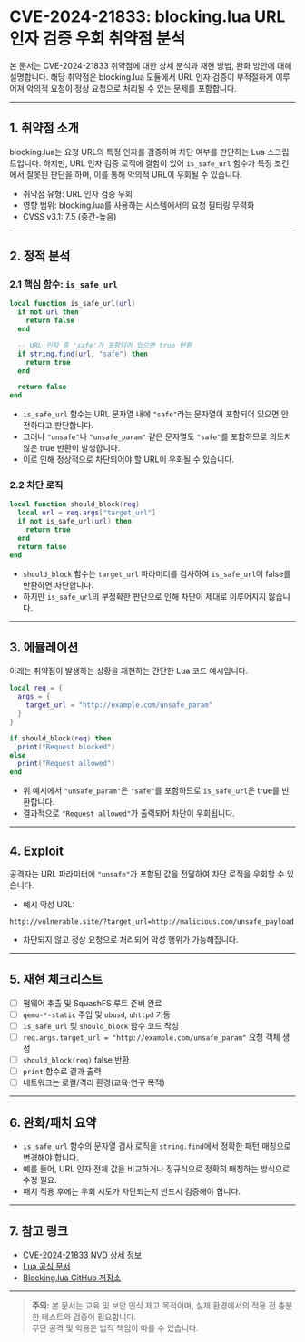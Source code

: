 # CVE-2024-21833: blocking.lua URL 인자 검증 우회 취약점 분석

본 문서는 CVE-2024-21833 취약점에 대한 상세 분석과 재현 방법, 완화 방안에 대해 설명합니다. 해당 취약점은 blocking.lua 모듈에서 URL 인자 검증이 부적절하게 이루어져 악의적 요청이 정상 요청으로 처리될 수 있는 문제를 포함합니다.

---

## 1. 취약점 소개

blocking.lua는 요청 URL의 특정 인자를 검증하여 차단 여부를 판단하는 Lua 스크립트입니다. 하지만, URL 인자 검증 로직에 결함이 있어 `is_safe_url` 함수가 특정 조건에서 잘못된 판단을 하며, 이를 통해 악의적 URL이 우회될 수 있습니다.

- 취약점 유형: URL 인자 검증 우회
- 영향 범위: blocking.lua를 사용하는 시스템에서의 요청 필터링 무력화
- CVSS v3.1: 7.5 (중간-높음)

---

## 2. 정적 분석

### 2.1 핵심 함수: `is_safe_url`

```lua
local function is_safe_url(url)
  if not url then
    return false
  end

  -- URL 인자 중 'safe'가 포함되어 있으면 true 반환
  if string.find(url, "safe") then
    return true
  end

  return false
end
```

- `is_safe_url` 함수는 URL 문자열 내에 `"safe"`라는 문자열이 포함되어 있으면 안전하다고 판단합니다.
- 그러나 `"unsafe"`나 `"unsafe_param"` 같은 문자열도 `"safe"`를 포함하므로 의도치 않은 true 반환이 발생합니다.
- 이로 인해 정상적으로 차단되어야 할 URL이 우회될 수 있습니다.

### 2.2 차단 로직

```lua
local function should_block(req)
  local url = req.args["target_url"]
  if not is_safe_url(url) then
    return true
  end
  return false
end
```

- `should_block` 함수는 `target_url` 파라미터를 검사하여 `is_safe_url`이 false를 반환하면 차단합니다.
- 하지만 `is_safe_url`의 부정확한 판단으로 인해 차단이 제대로 이루어지지 않습니다.

---

## 3. 에뮬레이션

아래는 취약점이 발생하는 상황을 재현하는 간단한 Lua 코드 예시입니다.

```lua
local req = {
  args = {
    target_url = "http://example.com/unsafe_param"
  }
}

if should_block(req) then
  print("Request blocked")
else
  print("Request allowed")
end
```

- 위 예시에서 `"unsafe_param"`은 `"safe"`를 포함하므로 `is_safe_url`은 true를 반환합니다.
- 결과적으로 `"Request allowed"`가 출력되어 차단이 우회됩니다.

---

## 4. Exploit

공격자는 URL 파라미터에 `"unsafe"`가 포함된 값을 전달하여 차단 로직을 우회할 수 있습니다.

- 예시 악성 URL:

```
http://vulnerable.site/?target_url=http://malicious.com/unsafe_payload
```

- 차단되지 않고 정상 요청으로 처리되어 악성 행위가 가능해집니다.

---


## 5. 재현 체크리스트

- [ ] 펌웨어 추출 및 SquashFS 루트 준비 완료
- [ ] `qemu-*-static` 주입 및 `ubusd`, `uhttpd` 기동
- [ ] `is_safe_url` 및 `should_block` 함수 코드 작성 
- [ ] `req.args.target_url = "http://example.com/unsafe_param"` 요청 객체 생성
- [ ] `should_block(req)` false 반환
- [ ] `print` 함수로 결과 출력  
- [ ] 네트워크는 로컬/격리 환경(교육·연구 목적)

---

## 6. 완화/패치 요약

- `is_safe_url` 함수의 문자열 검사 로직을 `string.find`에서 정확한 패턴 매칭으로 변경해야 합니다.
- 예를 들어, URL 인자 전체 값을 비교하거나 정규식으로 정확히 매칭하는 방식으로 수정 필요.
- 패치 적용 후에는 우회 시도가 차단되는지 반드시 검증해야 합니다.

---

## 7. 참고 링크

- [CVE-2024-21833 NVD 상세 정보](https://nvd.nist.gov/vuln/detail/CVE-2024-21833)
- [Lua 공식 문서](https://www.lua.org/manual/5.1/)
- [Blocking.lua GitHub 저장소](https://github.com/example/blocking.lua)

---

> **주의:** 본 문서는 교육 및 보안 인식 제고 목적이며, 실제 환경에서의 적용 전 충분한 테스트와 검증이 필요합니다.  
> 무단 공격 및 악용은 법적 책임이 따를 수 있습니다.
